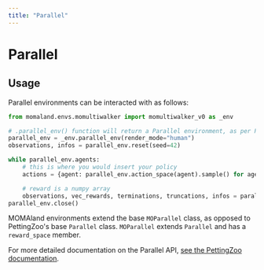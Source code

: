 ```yaml
---
title: "Parallel"
---
```


# Parallel
## Usage
Parallel environments can be interacted with as follows:

```python
from momaland.envs.momultiwalker import momultiwalker_v0 as _env

# .parallel_env() function will return a Parallel environment, as per PZ standard
parallel_env = _env.parallel_env(render_mode="human")
observations, infos = parallel_env.reset(seed=42)

while parallel_env.agents:
    # this is where you would insert your policy
    actions = {agent: parallel_env.action_space(agent).sample() for agent in parallel_env.agents}

    # reward is a numpy array
    observations, vec_rewards, terminations, truncations, infos = parallel_env.step(actions)
parallel_env.close()
```

MOMAland environments extend the base `MOParallel` class, as opposed to PettingZoo's base `Parallel` class. `MOParallel` extends `Parallel` and has a `reward_space` member.

For more detailed documentation on the Parallel API, [see the PettingZoo documentation](https://pettingzoo.farama.org/api/parallel/).

